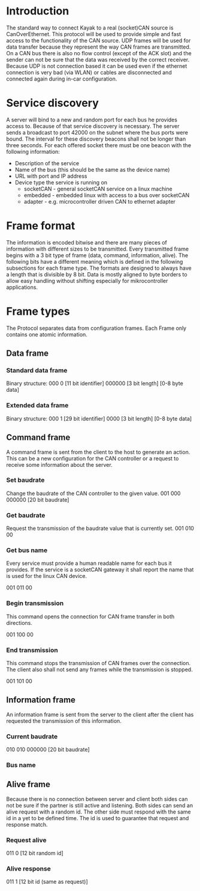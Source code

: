 Introduction
============

The standard way to connect Kayak to a real (socket)CAN source is CanOverEthernet. This protocol
will be used to provide simple and fast access to the functionality of the CAN source.
UDP frames will be used for data transfer because they represent the way CAN frames are
transmitted. On a CAN bus there is also no flow control (except of the ACK slot) and the sender can 
not be sure that the data was received by the correct receiver.
Because UDP is not connection based it can be used even if the ethernet connection is very bad
(via WLAN) or cables are disconnected and connected again during in-car configuration.

Service discovery
=================
A server will bind to a new and random port for each bus he provides access to. Because of that
service discovery is necessary. The server sends a broadcast to port 42000 on the subnet where the
bus ports were bound. The interval for these discovery beacons shall not be longer than three
seconds. For each offered socket there must be one beacon with the following information:
* Description of the service
* Name of the bus (this should be the same as the device name)
* URL with port and IP address
* Device type the service is running on
  * socketCAN - general socketCAN service on a linux machine
  * embedded - embedded linux with access to a bus over socketCAN
  * adapter - e.g. microcontroller driven CAN to ethernet adapter 

Frame format
============
The information is encoded bitwise and there are many pieces of information with different sizes to
be transmitted. Every transmitted frame begins with a 3 bit type of frame (data, command,
information, alive). The following bits have a different meaning which is defined in the following
subsections for each frame type.
The formats are designed to always have a length that is divisible by 8 bit. Data is mostly aligned
to byte borders to allow easy handling without shifting especially for mikrocontroller applications.  

Frame types
============

The Protocol separates data from configuration frames. Each Frame only contains one atomic 
information.

Data frame
----------

### Standard data frame

Binary structure:
000 0 [11 bit identifier] 000000 [3 bit length] [0-8 byte data]

### Extended data frame

Binary structure:
000 1 [29 bit identifier] 0000 [3 bit length] [0-8 byte data]

Command frame
-------------

A command frame is sent from the client to the host to generate an action. This can be a new
configuration for the CAN controller or a request to receive some information about the server.

### Set baudrate

Change the baudrate of the CAN controller to the given value.
001 000 000000 [20 bit baudrate]

### Get baudrate

Request the transmission of the baudrate value that is currently set.
001 010 00

### Get bus name

Every service must provide a human readable name for each bus it provides. If the service is a
socketCAN gateway it shall report the name that is used for the linux CAN device.

001 011 00

### Begin transmission

This command opens the connection for CAN frame transfer in both directions.

001 100 00

### End transmission

This command stops the transmission of CAN frames over the connection. The client also shall not
send any frames while the transmission is stopped.

001 101 00

Information frame
-----------------

An information frame is sent from the server to the client after the client has requested the
transmission of this information.

### Current baudrate
010 010 000000 [20 bit baudrate]

### Bus name


Alive frame
-----------

Because there is no connection between server and client both sides can not be sure if the partner
is still active and listening. Both sides can send an alive request with a random id. The other
side must respond with the same id in a yet to be defined time. The id is used to guarantee that
request and response match.

### Request alive

011 0 [12 bit random id]

### Alive response

011 1 [12 bit id (same as request)]
